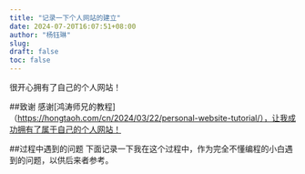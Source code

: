 ```yaml
---
title: "记录一下个人网站的建立"
date: 2024-07-20T16:07:51+08:00
author: "杨钰琳"
slug:
draft: false
toc: false
---
```


很开心拥有了自己的个人网站！

##致谢
感谢[鸿涛师兄的教程]（https://hongtaoh.com/cn/2024/03/22/personal-website-tutorial/），让我成功拥有了属于自己的个人网站！

##过程中遇到的问题
下面记录一下我在这个过程中，作为完全不懂编程的小白遇到的问题，以供后来者参考。
